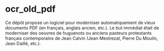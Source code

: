 # ocr_old_pdf
Ce dépôt propose un logiciel pour moderniser automatiquement de vieux documents PDF (en français, anglais ancien, etc.). Le but immédiat était de moderniser des oeuvres de huguenots ou anciens pasteurs protestants français contemporains de Jean Calvin (Jean Mestrezat, Pierre Du Moulin, Jean Daillé, etc.).
